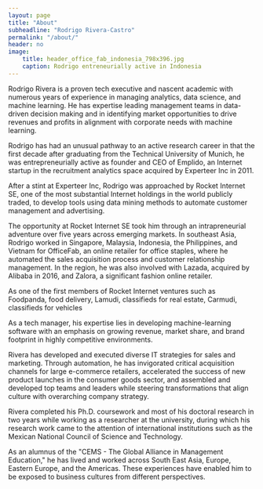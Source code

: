 ```yaml
---
layout: page
title: "About"
subheadline: "Rodrigo Rivera-Castro"
permalink: "/about/"
header: no
image:
    title: header_office_fab_indonesia_798x396.jpg
    caption: Rodrigo entreneurially active in Indonesia
---
```


Rodrigo Rivera is a proven tech executive and nascent academic with numerous years of experience in managing analytics, data science, and machine learning. He has expertise leading management teams in data-driven decision making and in identifying market opportunities to drive revenues and profits in alignment with corporate needs with machine learning.

Rodrigo has had an unusual pathway to an active research career in that the first decade after graduating from the Technical University of Munich, he was entrepreneurially active as founder and CEO of Emplido, an Internet startup in the recruitment analytics space acquired by Experteer Inc in 2011.

After a stint at Experteer Inc, Rodrigo was approached by Rocket Internet SE, one of the most substantial Internet holdings in the world publicly traded, to develop tools using data mining methods to automate customer management and advertising.

The opportunity at Rocket Internet SE took him through an intrapreneurial adventure over five years across emerging markets. In southeast Asia, Rodrigo worked in Singapore, Malaysia, Indonesia, the Philippines, and Vietnam for OfficeFab, an online retailer for office staples, where he automated the sales acquisition process and customer relationship management. In the region, he was also involved with Lazada, acquired by Alibaba in 2016, and Zalora, a significant fashion online retailer.

As one of the first members of Rocket Internet ventures such as Foodpanda, food delivery, Lamudi, classifieds for real estate, Carmudi, classifieds for vehicles

As a tech manager, his expertise lies in developing machine-learning software with an emphasis on growing revenue, market share, and brand footprint in highly competitive environments.

Rivera has developed and executed diverse IT strategies for sales and marketing. Through automation, he has invigorated critical acquisition channels for large e-commerce retailers, accelerated the success of new product launches in the consumer goods sector, and assembled and developed top teams and leaders while steering transformations that align culture with overarching company strategy.

Rivera completed his Ph.D. coursework and most of his doctoral research in two years while working as a researcher at the university, during which his research work came to the attention of international institutions such as the Mexican National Council of Science and Technology.

As an alumnus of the "CEMS - The Global Alliance in Management Education," he has lived and worked across South East Asia, Europe, Eastern Europe, and the Americas. These experiences have enabled him to be exposed to business cultures from different perspectives.

